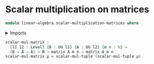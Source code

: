 # Scalar multiplication on matrices

```agda
module linear-algebra.scalar-multiplication-matrices where
```

<details><summary>Imports</summary>

```agda
open import elementary-number-theory.natural-numbers

open import foundation.universe-levels

open import linear-algebra.matrices
open import linear-algebra.scalar-multiplication-tuples
```

</details>

```agda
scalar-mul-matrix :
  {l1 l2 : Level} {B : UU l1} {A : UU l2} {m n : ℕ} →
  (B → A → A) → B → matrix A m n → matrix A m n
scalar-mul-matrix μ = scalar-mul-tuple (scalar-mul-tuple μ)
```
